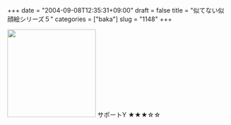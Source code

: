 +++
date = "2004-09-08T12:35:31+09:00"
draft = false
title = "似てない似顔絵シリーズ５"
categories = ["baka"]
slug = "1148"
+++

<img src="http://ieiriblog.jugem.jp/?image=4020" width="200" height="200" alt="" class="pict" />
サポートY
★★★☆☆
